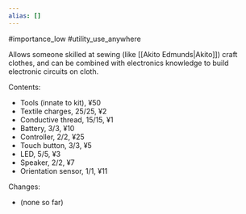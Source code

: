 ```yaml
---
alias: []
---
```


#importance_low #utility_use_anywhere

Allows someone skilled at sewing (like [[Akito Edmunds|Akito]]) craft clothes, and can be combined with electronics knowledge to build electronic circuits on cloth.

Contents:
- Tools (innate to kit), ¥50
- Textile charges, 25/25, ¥2
- Conductive thread, 15/15, ¥1
- Battery, 3/3, ¥10
- Controller, 2/2, ¥25
- Touch button, 3/3, ¥5
- LED, 5/5, ¥3
- Speaker, 2/2, ¥7
- Orientation sensor, 1/1, ¥11

Changes:
- (none so far)
